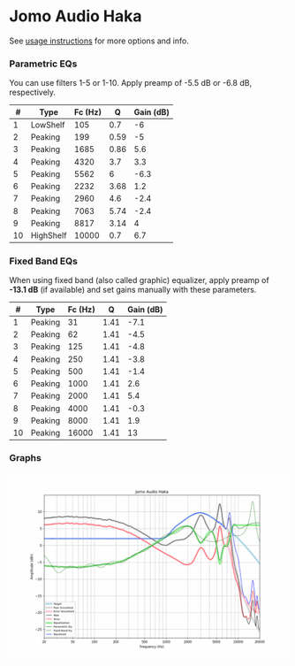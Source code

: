 # Jomo Audio Haka
See [usage instructions](https://github.com/jaakkopasanen/AutoEq#usage) for more options and info.

### Parametric EQs
You can use filters 1-5 or 1-10. Apply preamp of -5.5 dB or -6.8 dB, respectively.

|   # | Type      |   Fc (Hz) |    Q |   Gain (dB) |
|-----|-----------|-----------|------|-------------|
|   1 | LowShelf  |       105 | 0.7  |        -6   |
|   2 | Peaking   |       199 | 0.59 |        -5   |
|   3 | Peaking   |      1685 | 0.86 |         5.6 |
|   4 | Peaking   |      4320 | 3.7  |         3.3 |
|   5 | Peaking   |      5562 | 6    |        -6.3 |
|   6 | Peaking   |      2232 | 3.68 |         1.2 |
|   7 | Peaking   |      2960 | 4.6  |        -2.4 |
|   8 | Peaking   |      7063 | 5.74 |        -2.4 |
|   9 | Peaking   |      8817 | 3.14 |         4   |
|  10 | HighShelf |     10000 | 0.7  |         6.7 |

### Fixed Band EQs
When using fixed band (also called graphic) equalizer, apply preamp of **-13.1 dB** (if available) and set gains manually with these parameters.

|   # | Type    |   Fc (Hz) |    Q |   Gain (dB) |
|-----|---------|-----------|------|-------------|
|   1 | Peaking |        31 | 1.41 |        -7.1 |
|   2 | Peaking |        62 | 1.41 |        -4.5 |
|   3 | Peaking |       125 | 1.41 |        -4.8 |
|   4 | Peaking |       250 | 1.41 |        -3.8 |
|   5 | Peaking |       500 | 1.41 |        -1.4 |
|   6 | Peaking |      1000 | 1.41 |         2.6 |
|   7 | Peaking |      2000 | 1.41 |         5.4 |
|   8 | Peaking |      4000 | 1.41 |        -0.3 |
|   9 | Peaking |      8000 | 1.41 |         1.9 |
|  10 | Peaking |     16000 | 1.41 |        13   |

### Graphs
![](./Jomo%20Audio%20Haka.png)

